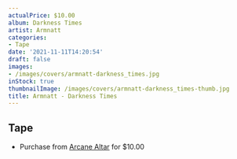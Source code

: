 ```yaml
---
actualPrice: $10.00
album: Darkness Times
artist: Armnatt
categories:
- Tape
date: '2021-11-11T14:20:54'
draft: false
images:
- /images/covers/armnatt-darkness_times.jpg
inStock: true
thumbnailImage: /images/covers/armnatt-darkness_times-thumb.jpg
title: Armnatt - Darkness Times
---
```


## Tape
* Purchase from [Arcane Altar](https://arcanealtar.bigcartel.com/product/armnatt-darkness-times-tape) for $10.00
